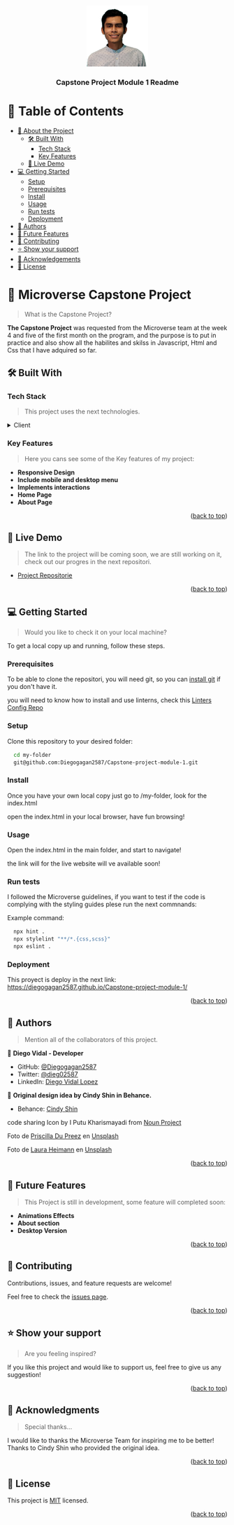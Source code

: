 <a name="readme-top"></a>

<div align="center">

  <img src="./img/diego-vidal.jpg" alt="Diego's picture" width="140"  height="auto" />
  <br/>

  <h3><b>Capstone Project Module 1 Readme</b></h3>

</div>

<!-- TABLE OF CONTENTS -->

# 📗 Table of Contents

- [📖 About the Project](#about-project)
  - [🛠 Built With](#built-with)
    - [Tech Stack](#tech-stack)
    - [Key Features](#key-features)
  - [🚀 Live Demo](#live-demo)
- [💻 Getting Started](#getting-started)
  - [Setup](#setup)
  - [Prerequisites](#prerequisites)
  - [Install](#install)
  - [Usage](#usage)
  - [Run tests](#run-tests)
  - [Deployment](#deployment)
- [👥 Authors](#authors)
- [🔭 Future Features](#future-features)
- [🤝 Contributing](#contributing)
- [⭐️ Show your support](#support)
- [🙏 Acknowledgements](#acknowledgements)
- [📝 License](#license)

<!-- PROJECT DESCRIPTION -->

# 📖 Microverse Capstone Project <a name="about-project"></a>

> What is the Capstone Project?

**The Capstone Project** was requested from the Microverse team at the week 4 and five of the first month on the program, and the purpose is to put in practice and also show all the habilites and skilss in Javascript, Html and Css that I have adquired so far. 

## 🛠 Built With <a name="built-with"></a>

### Tech Stack <a name="tech-stack"></a>

> This project uses the next technologies.

<details>
  <summary>Client</summary>
  <ul>
    <li><a href="https://developer.mozilla.org/en-US/docs/Web/JavaScript">JavaScript</a></li>
    <li><a href="https://developer.mozilla.org/en-US/docs/Web/HTML">HTML</a></li>
    <li><a href="https://developer.mozilla.org/en-US/docs/Web/CSS">CSS</a></li>
  </ul>
</details>

<!-- Features -->

### Key Features <a name="key-features"></a>

> Here you cans see some of the Key features of my project:

- **Responsive Design**
- **Include mobile and desktop menu**
- **Implements interactions**
- **Home Page**
- **About Page**

<p align="right">(<a href="#readme-top">back to top</a>)</p>

<!-- LIVE DEMO -->

## 🚀 Live Demo <a name="live-demo"></a>

> The link to the project will be coming soon, we are still working on it, check out our progres in the next repositori.

- [Project Repositorie ](https://github.com/Diegogagan2587/Capstone-project-module-1)

<p align="right">(<a href="#readme-top">back to top</a>)</p>

<!-- GETTING STARTED -->

## 💻 Getting Started <a name="getting-started"></a>

> Would you like to check it on your local machine?

To get a local copy up and running, follow these steps.

### Prerequisites

To be able to clone the repositori, you will need git, so you can
 [install git](https://git-scm.com/book/en/v2/Getting-Started-Installing-Git) if you don't have it.

you will need to know how to install and use linterns, check this [Linters Config Repo](https://github.com/microverseinc/linters-config) 

### Setup

Clone this repository to your desired folder:

```sh
  cd my-folder
  git@github.com:Diegogagan2587/Capstone-project-module-1.git
```


### Install
Once you have your own local copy just go to /my-folder, look for the index.html

open the index.html in your local browser, have fun browsing!


### Usage

Open the index.html in the main folder, and start to navigate!

the link will for the live website will ve available soon!

### Run tests
I followed the Microverse guidelines, if you want to test if the code
is complying with the styling guides plese run the next commnands:

Example command:

```sh
  npx hint .
  npx stylelint "**/*.{css,scss}"
  npx eslint .
```


### Deployment

This proyect is deploy in the next link:
https://diegogagan2587.github.io/Capstone-project-module-1/

<p align="right">(<a href="#readme-top">back to top</a>)</p>

<!-- AUTHORS -->

## 👥 Authors <a name="authors"></a>

> Mention all of the collaborators of this project.

👤 **Diego Vidal - Developer**

- GitHub: [@Diegogagan2587](https://github.com/Diegogagan2587)
- Twitter: [@dieg02587](https://twitter.com/dieg02587)
- LinkedIn: [Diego Vidal Lopez](https://www.linkedin.com/in/diego-vidal2587/)

👤 **Original design idea by Cindy Shin in Behance.**

- Behance: [Cindy Shin](https://www.behance.net/adagio07)

code sharing Icon by I Putu Kharismayadi from <a href="https://thenounproject.com/browse/icons/term/code-sharing/" target="_blank" title="code sharing Icons">Noun Project</a>

Foto de <a href="https://unsplash.com/@priscilladupreez?utm_source=unsplash&utm_medium=referral&utm_content=creditCopyText">Priscilla Du Preez</a> en <a href="https://unsplash.com/es/fotos/k3RZK--S-kk?utm_source=unsplash&utm_medium=referral&utm_content=creditCopyText">Unsplash</a>
  

Foto de <a href="https://unsplash.com/@thatanimeweirdo?utm_source=unsplash&utm_medium=referral&utm_content=creditCopyText">Laura Heimann</a> en <a href="https://unsplash.com/es/fotos/gyLrgS00gvw?utm_source=unsplash&utm_medium=referral&utm_content=creditCopyText">Unsplash</a>
  

<p align="right">(<a href="#readme-top">back to top</a>)</p>

<!-- FUTURE FEATURES -->

## 🔭 Future Features <a name="future-features"></a>

> This Project is still in development, some feature will completed soon:

-  **Animations Effects**
-  **About section**
-  **Desktop Version**

<p align="right">(<a href="#readme-top">back to top</a>)</p>

<!-- CONTRIBUTING -->

## 🤝 Contributing <a name="contributing"></a>

Contributions, issues, and feature requests are welcome!

Feel free to check the [issues page](https://github.com/Diegogagan2587/Capstone-project-module-1/issues/1).

<p align="right">(<a href="#readme-top">back to top</a>)</p>

<!-- SUPPORT -->

## ⭐️ Show your support <a name="support"></a>

> Are you feeling inspired?

If you like this project and would like to support us, feel free to give us any suggestion!

<p align="right">(<a href="#readme-top">back to top</a>)</p>

<!-- ACKNOWLEDGEMENTS -->

## 🙏 Acknowledgments <a name="acknowledgements"></a>

> Special thanks...

I would like to thanks the Microverse Team for inspiring me to be better!
Thanks to Cindy Shin who provided the original idea.

<p align="right">(<a href="#readme-top">back to top</a>)</p>


<!-- LICENSE -->

## 📝 License <a name="license"></a>

This project is [MIT](./LICENSE) licensed.

<p align="right">(<a href="#readme-top">back to top</a>)</p>